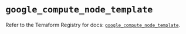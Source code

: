 # `google_compute_node_template`

Refer to the Terraform Registry for docs: [`google_compute_node_template`](https://registry.terraform.io/providers/hashicorp/google/5.18.0/docs/resources/compute_node_template).
